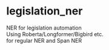 # legislation_ner
NER for legislation automation  
Using Roberta/Longformer/Bigbird etc.  
for regular NER and Span NER
